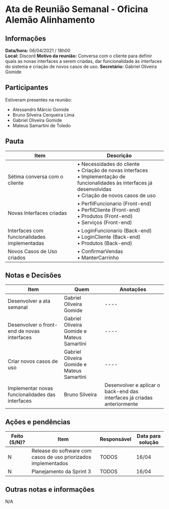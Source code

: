# Ata de Reunião Semanal - Oficina Alemão Alinhamento

## Informações
**Data/hora:** 06/04/2021 / 18h00  
**Local:** Discord
**Motivo da reunião:** Conversa com o cliente para definir quais as novas interfaces a serem criadas, dar funcionalidade às interfaces do sistema e criação de novos casos de uso.
**Secretário:** Gabriel Oliveira Gomide 

## Participantes
Estiveram presentes na reunião:
- Alessandro Márcio Gomide
- Bruno Silveira Cerqueira Lima
- Gabriel Oliveira Gomide
- Mateus Samartini de Toledo

## Pauta

Item | Descrição
---- | ----
Sétima conversa com o cliente | • Necessidades do cliente <br> • Criação de novas interfaces <br> • Implementação de funcionalidades às interfaces já desenvolvidas <br> • Criação de novos casos de uso <br> 
Novas Interfaces criadas | • PerfilFuncionario (Front-end) <br> • PerfilCliente (Front-end) <br> • Produtos (Front-end) <br> • Serviços (Front-end) <br>  
Interfaces com funcionalidades implementadas | • LoginFuncionario (Back-end) <br> • LoginCliente (Back-end) <br> • Produtos (Back-end) <br>  
Novos Casos de Uso criados | • ConfirmarVendas <br> • ManterCarrinho <br>    

## Notas e Decisões
Item | Quem | Anotações 
---- | -------- | ----
Desenvolver a ata semanal | Gabriel Oliveira Gomide | ---- 
Desenvolver o front-end de novas interfaces | Gabriel Oliveira Gomide e Mateus Samartini | ----
Criar novos casos de uso | Gabriel Oliveira Gomide e Mateus Samartini | ----
Implementar novas funcionalidades das interfaces | Bruno Silveira | Desenvolver e aplicar o back-end das interfaces já criadas anteriormente

## Ações e pendências
Feito (S/N)? | Item | Responsável | Data para solução 
---- | -------- | -------- | ----
N | Release do software com casos de uso priorizados implementados | TODOS | 16/04 
N | Planejamento da Sprint 3 | TODOS | 16/04 


## Outras notas e informações
N/A
